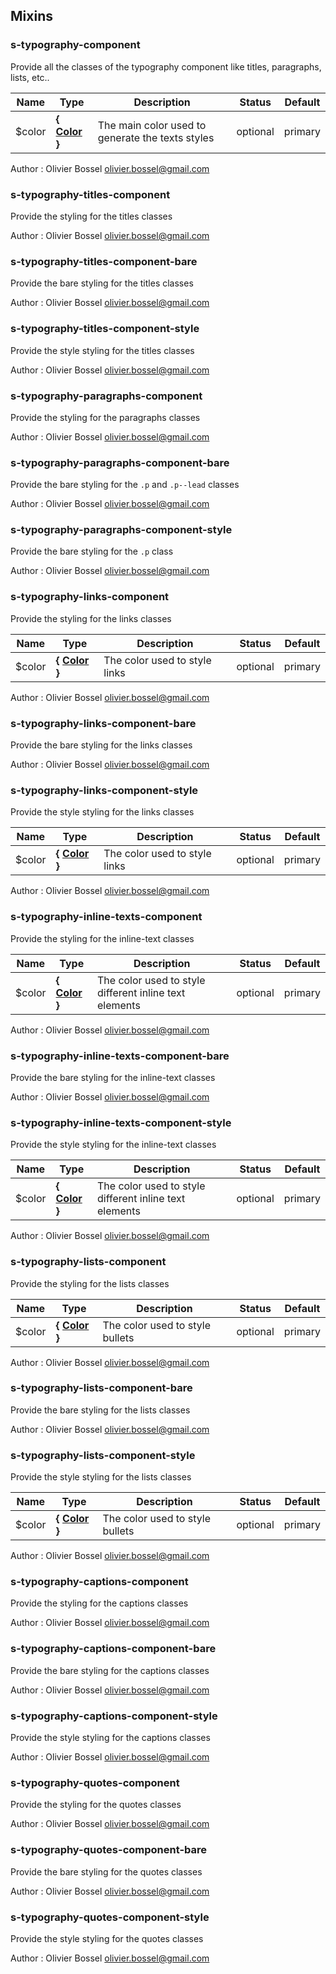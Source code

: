## Mixins


### s-typography-component

Provide all the classes of the typography component like titles, paragraphs, lists, etc..


Name  |  Type  |  Description  |  Status  |  Default
------------  |  ------------  |  ------------  |  ------------  |  ------------
$color  |  **{ [Color](http://www.sass-lang.com/documentation/file.SASS_REFERENCE.html#colors) }**  |  The main color used to generate the texts styles  |  optional  |  primary

Author : Olivier Bossel <olivier.bossel@gmail.com>


### s-typography-titles-component

Provide the styling for the titles classes

Author : Olivier Bossel <olivier.bossel@gmail.com>


### s-typography-titles-component-bare

Provide the bare styling for the titles classes

Author : Olivier Bossel <olivier.bossel@gmail.com>


### s-typography-titles-component-style

Provide the style styling for the titles classes

Author : Olivier Bossel <olivier.bossel@gmail.com>


### s-typography-paragraphs-component

Provide the styling for the paragraphs classes

Author : Olivier Bossel <olivier.bossel@gmail.com>


### s-typography-paragraphs-component-bare

Provide the bare styling for the ```.p``` and ```.p--lead``` classes

Author : Olivier Bossel <olivier.bossel@gmail.com>


### s-typography-paragraphs-component-style

Provide the bare styling for the ```.p``` class

Author : Olivier Bossel <olivier.bossel@gmail.com>


### s-typography-links-component

Provide the styling for the links classes


Name  |  Type  |  Description  |  Status  |  Default
------------  |  ------------  |  ------------  |  ------------  |  ------------
$color  |  **{ [Color](http://www.sass-lang.com/documentation/file.SASS_REFERENCE.html#colors) }**  |  The color used to style links  |  optional  |  primary

Author : Olivier Bossel <olivier.bossel@gmail.com>


### s-typography-links-component-bare

Provide the bare styling for the links classes

Author : Olivier Bossel <olivier.bossel@gmail.com>


### s-typography-links-component-style

Provide the style styling for the links classes


Name  |  Type  |  Description  |  Status  |  Default
------------  |  ------------  |  ------------  |  ------------  |  ------------
$color  |  **{ [Color](http://www.sass-lang.com/documentation/file.SASS_REFERENCE.html#colors) }**  |  The color used to style links  |  optional  |  primary

Author : Olivier Bossel <olivier.bossel@gmail.com>


### s-typography-inline-texts-component

Provide the styling for the inline-text classes


Name  |  Type  |  Description  |  Status  |  Default
------------  |  ------------  |  ------------  |  ------------  |  ------------
$color  |  **{ [Color](http://www.sass-lang.com/documentation/file.SASS_REFERENCE.html#colors) }**  |  The color used to style different inline text elements  |  optional  |  primary

Author : Olivier Bossel <olivier.bossel@gmail.com>


### s-typography-inline-texts-component-bare

Provide the bare styling for the inline-text classes

Author : Olivier Bossel <olivier.bossel@gmail.com>


### s-typography-inline-texts-component-style

Provide the style styling for the inline-text classes


Name  |  Type  |  Description  |  Status  |  Default
------------  |  ------------  |  ------------  |  ------------  |  ------------
$color  |  **{ [Color](http://www.sass-lang.com/documentation/file.SASS_REFERENCE.html#colors) }**  |  The color used to style different inline text elements  |  optional  |  primary

Author : Olivier Bossel <olivier.bossel@gmail.com>


### s-typography-lists-component

Provide the styling for the lists classes


Name  |  Type  |  Description  |  Status  |  Default
------------  |  ------------  |  ------------  |  ------------  |  ------------
$color  |  **{ [Color](http://www.sass-lang.com/documentation/file.SASS_REFERENCE.html#colors) }**  |  The color used to style bullets  |  optional  |  primary

Author : Olivier Bossel <olivier.bossel@gmail.com>


### s-typography-lists-component-bare

Provide the bare styling for the lists classes

Author : Olivier Bossel <olivier.bossel@gmail.com>


### s-typography-lists-component-style

Provide the style styling for the lists classes


Name  |  Type  |  Description  |  Status  |  Default
------------  |  ------------  |  ------------  |  ------------  |  ------------
$color  |  **{ [Color](http://www.sass-lang.com/documentation/file.SASS_REFERENCE.html#colors) }**  |  The color used to style bullets  |  optional  |  primary

Author : Olivier Bossel <olivier.bossel@gmail.com>


### s-typography-captions-component

Provide the styling for the captions classes

Author : Olivier Bossel <olivier.bossel@gmail.com>


### s-typography-captions-component-bare

Provide the bare styling for the captions classes

Author : Olivier Bossel <olivier.bossel@gmail.com>


### s-typography-captions-component-style

Provide the style styling for the captions classes

Author : Olivier Bossel <olivier.bossel@gmail.com>


### s-typography-quotes-component

Provide the styling for the quotes classes

Author : Olivier Bossel <olivier.bossel@gmail.com>


### s-typography-quotes-component-bare

Provide the bare styling for the quotes classes

Author : Olivier Bossel <olivier.bossel@gmail.com>


### s-typography-quotes-component-style

Provide the style styling for the quotes classes

Author : Olivier Bossel <olivier.bossel@gmail.com>